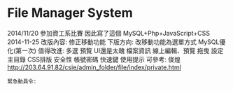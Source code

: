 File Manager System
====
2014/11/20 參加資工系比賽 因此寫了這個
MySQL+Php+JavaScript+CSS
  2014-11-25
    改版內容:
      修正移動功能
    下版方向:
      改移動功能為選單方式
      MySQL優化(第一次)
    值得改進:
      多選
      預覽
      UI還是太醜
      檔案資訊
      線上編輯、預覽
      拖曳
      設定主目錄
      CSS排版
      安全性
      帳號密碼
      快速鍵
      使用提示
    可參考:
      俊煌 http://203.64.91.82/csie/admin_folder/file/index/private.html
      
    緊急動員令:
      
